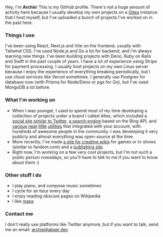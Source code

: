 Hey, I'm **Archie**! This is my GitHub profile. There's not a huge amount of activity here because I usually develop my own projects on a [Gitea](https://gitea.io) instance that I host myself, but I've uploaded a bunch of projects I've worked on in the past here.

### Things I use
I've been using React, Next.js and Vite on the frontend, usually with Tailwind CSS. I've used Node.js and Go a lot for backend, and I'm always learning new things. I've been building projects with Deno, Ruby on Rails and Swift in the past couple of years. I have a lot of experience using Stripe for payment processing. I usually host projects on my own Linux server because I enjoy the experience of everything breaking periodically, but I use cloud services like Vercel sometimes. I generally use Postgres for database now (with Prisma for Node/Deno or pgx for Go), but I've used MongoDB a lot before.

### What I'm working on
- When I was younger, I used to spend most of my time developing a collection of projects under a brand I called Alles, which included a [social site similar to Twitter](https://github.com/xkcdstickfigure/micro), [a search engine](https://github.com/xkcdstickfigure/bing) based on the Bing API, and [various](https://github.com/xkcdstickfigure/pulsar) [neat](https://github.com/xkcdstickfigure/tab-home) [little](https://github.com/xkcdstickfigure/verdaccio-api-auth) [utilities](https://github.com/xkcdstickfigure/mcauth) that integrated with your account, with hundreds of awesome people in the community. I was developing it very publicly and almost everything was open-source at the time.
- More recently, I've made [a site for creating wikis](https://github.com/xkcdstickfigure/wiki) for games or tv shows (similar to fandom.com) and a [publishing site](https://github.com/xkcdstickfigure/write.cx).
- Right now, I'm working on a few very cool projects, but I'm not such a public person nowadays, so you'll have to talk to me if you want to know about them :)

### Other stuff I do
- I play piano, and compose music sometimes
- I cycle for an hour every day
- I enjoy reading obscure pages on Wikipedia
- I like [maps](https://countries.lol)

### Contact me
I don't really use platforms like Twitter anymore, but if you want to talk, send me an email: archie@abaer.dev
